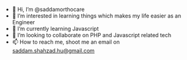 - 👋 Hi, I’m @saddamorthocare
- 👀 I’m interested in learning things which makes my life easier as an Engineer  
- 🌱 I’m currently learning Javascript
- 💞️ I’m looking to collaborate on PHP and Javascript related tech
- 📫 How to reach me, shoot me an email on saddam.shahzad.hu@gmail.com

<!---
saddamorthocare/saddamorthocare is a ✨ special ✨ repository because its `README.md` (this file) appears on your GitHub profile.
You can click the Preview link to take a look at your changes.
--->
